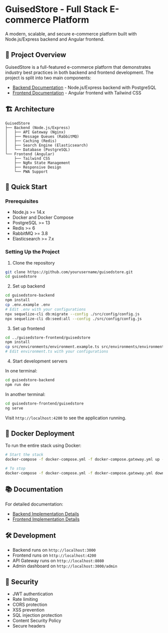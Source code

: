# GuisedStore - Full Stack E-commerce Platform

A modern, scalable, and secure e-commerce platform built with Node.js/Express backend and Angular frontend.

## 🌟 Project Overview

GuisedStore is a full-featured e-commerce platform that demonstrates industry best practices in both backend and frontend development. The project is split into two main components:

- [Backend Documentation](./guisedstore-backend/README.md) - Node.js/Express backend with PostgreSQL
- [Frontend Documentation](./guisedstore-frontend/README.md) - Angular frontend with Tailwind CSS

## 🏗️ Architecture

```
GuisedStore
├── Backend (Node.js/Express)
│   ├── API Gateway (Nginx)
│   ├── Message Queues (RabbitMQ)
│   ├── Caching (Redis)
│   ├── Search Engine (Elasticsearch)
│   └── Database (PostgreSQL)
└── Frontend (Angular)
    ├── Tailwind CSS
    ├── NgRx State Management
    ├── Responsive Design
    └── PWA Support
```

## 🚀 Quick Start

### Prerequisites
- Node.js >= 14.x
- Docker and Docker Compose
- PostgreSQL >= 13
- Redis >= 6
- RabbitMQ >= 3.8
- Elasticsearch >= 7.x

### Setting Up the Project

1. Clone the repository
```bash
git clone https://github.com/yourusername/guisedstore.git
cd guisedstore
```

2. Set up backend
```bash
cd guisedstore-backend
npm install
cp .env.example .env
# Edit .env with your configurations
npx sequelize-cli db:migrate --config ./src/config/config.js
npx sequelize-cli db:seed:all --config ./src/config/config.js
```

3. Set up frontend
```bash
cd ../guisedstore-frontend/guisedstore
npm install
cp src/environments/environment.example.ts src/environments/environment.ts
# Edit environment.ts with your configurations
```

4. Start development servers

In one terminal:
```bash
cd guisedstore-backend
npm run dev
```

In another terminal:
```bash
cd guisedstore-frontend/guisedstore
ng serve
```

Visit `http://localhost:4200` to see the application running.

## 🐳 Docker Deployment

To run the entire stack using Docker:

```bash
# Start the stack
docker-compose -f docker-compose.yml -f docker-compose.gateway.yml up -d

# To stop
docker-compose -f docker-compose.yml -f docker-compose.gateway.yml down
```

## 📚 Documentation

For detailed documentation:
- [Backend Implementation Details](./guisedstore-backend/README.md)
- [Frontend Implementation Details](./guisedstore-frontend/README.md)

## 🛠️ Development

- Backend runs on `http://localhost:3000`
- Frontend runs on `http://localhost:4200`
- API Gateway runs on `http://localhost:8080`
- Admin dashboard on `http://localhost:3000/admin`

## 🔐 Security

- JWT authentication
- Rate limiting
- CORS protection
- XSS prevention
- SQL injection protection
- Content Security Policy
- Secure headers
